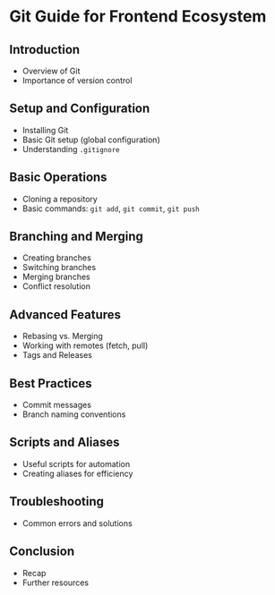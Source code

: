 # Git Guide for Frontend Ecosystem

## Introduction

- Overview of Git
- Importance of version control

## Setup and Configuration

- Installing Git
- Basic Git setup (global configuration)
- Understanding `.gitignore`

## Basic Operations

- Cloning a repository
- Basic commands: `git add`, `git commit`, `git push`

## Branching and Merging

- Creating branches
- Switching branches
- Merging branches
- Conflict resolution

## Advanced Features

- Rebasing vs. Merging
- Working with remotes (fetch, pull)
- Tags and Releases

## Best Practices

- Commit messages
- Branch naming conventions

## Scripts and Aliases

- Useful scripts for automation
- Creating aliases for efficiency

## Troubleshooting

- Common errors and solutions

## Conclusion

- Recap
- Further resources
